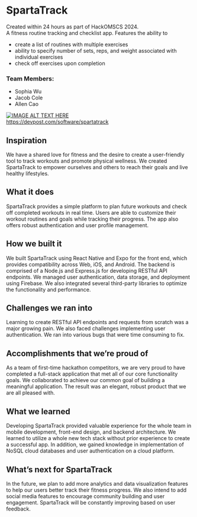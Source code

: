 # SpartaTrack
Created within 24 hours as part of HackOMSCS 2024. </br>
A fitness routine tracking and checklist app. Features the ability to
- create a list of routines with multiple exercises
- ability to specify number of sets, reps, and weight associated with individual exercises
- check off exercises upon completion

### Team Members:
- Sophia Wu
- Jacob Cole
- Allen Cao

[![IMAGE ALT TEXT HERE](https://img.youtube.com/vi/yOTtMTPUgYg/0.jpg)](https://www.youtube.com/watch?v=yOTtMTPUgYg)  </br>
https://devpost.com/software/spartatrack

## Inspiration
We have a shared love for fitness and the desire to create a user-friendly tool to track workouts and promote physical wellness. We created SpartaTrack to empower ourselves and others to reach their goals and live healthy lifestyles.

## What it does
SpartaTrack provides a simple platform to plan future workouts and check off completed workouts in real time. Users are able to customize their workout routines and goals while tracking their progress. The app also offers robust authentication and user profile management.

## How we built it
We built SpartaTrack using React Native and Expo for the front end, which provides compatibility across Web, iOS, and Android. The backend is comprised of a Node.js and Express.js for developing RESTful API endpoints. We managed user authentication, data storage, and deployment using Firebase. We also integrated several third-party libraries to optimize the functionality and performance.

## Challenges we ran into
Learning to create RESTful API endpoints and requests from scratch was a major growing pain. We also faced challenges implementing user authentication. We ran into various bugs that were time consuming to fix.

## Accomplishments that we’re proud of
As a team of first-time hackathon competitors, we are very proud to have completed a full-stack application that met all of our core functionality goals. We collaborated to achieve our common goal of building a meaningful application. The result was an elegant, robust product that we are all pleased with.

## What we learned
Developing SpartaTrack provided valuable experience for the whole team in mobile development, front-end design, and backend architecture. We learned to utilize a whole new tech stack without prior experience to create a successful app. In addition, we gained knowledge in implementation of NoSQL cloud databases and user authentication on a cloud platform.

## What’s next for SpartaTrack
In the future, we plan to add more analytics and data visualization features to help our users better track their fitness progress. We also intend to add social media features to encourage community building and user engagement. SpartaTrack will be constantly improving based on user feedback.
